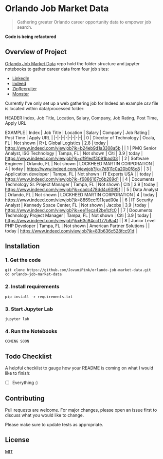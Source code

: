 # Orlando Job Market Data

> Gathering greater Orlando career opportunity data to empower job search.

**Code is being refactored**

## Overview of Project

[Orlando Job Market Data](https://github.com/JovaniPink/orlando-job-market-data) repo hold the folder structure and jupyter notebooks to gather career data from four job sites:

- [LinkedIn](https://www.linkedin.com/jobs)
- [Indeed](https://www.indeed.com/)
- [ZipRecruiter](https://www.ziprecruiter.com/)
- [Monster](https://www.monster.com/)

Currently I've only set up a web gathering job for Indeed an example csv file is located within data/processed folder:

HEADER
Index, Job Title, Location, Salary, Company, Job Rating, Post Time, Apply URL

EXAMPLE
| Index | Job Title | Location | Salary | Company | Job Rating | Post Time | Apply URL |
|-|-|-|-|-|-|-|-|
| 0 | Director of Technology | Ocala, FL | Not shown | R+L Global Logistics | 2.8 | today | https://www.indeed.com/viewjob?jk=b24eb9d1a3308a5b |
| 1 | PMO Senior Analyst, ISG Technology | Tampa, FL | Not shown | Citi | 3.9 | today | https://www.indeed.com/viewjob?jk=df91edf3091bad03 |
| 2 | Software Engineer | Orlando, FL | Not shown | LOCKHEED MARTIN CORPORATION | 4 | today | https://www.indeed.com/viewjob?jk=7d811c0a20b0f8c8 |
| 3 | Application developer | Tampa, FL | Not shown | IT Experts USA | | today | https://www.indeed.com/viewjob?jk=f6886167c6b289d1 |
| 4 | Documents Technology Sr. Project Manager | Tampa, FL | Not shown | Citi | 3.9 | today | https://www.indeed.com/viewjob?jk=cadc478dd4c6095f |
| 5 | Data Analyst | Orlando, FL | Not shown | LOCKHEED MARTIN CORPORATION | 4 | today | https://www.indeed.com/viewjob?jk=8869ccf911ead00a |
| 6 | IT Security Analyst | Kennedy Space Center, FL | Not shown | Jacobs | 3.9 | today | https://www.indeed.com/viewjob?jk=ee11eca42be1cfc0 |
| 7 | Documents Technology Project Manager | Tampa, FL | Not shown | Citi | 3.9 | today | https://www.indeed.com/viewjob?jk=63c94ccf177b8a4f |
| 8 | Junior Level PHP Developer | Tampa, FL | Not shown | American Partner Solutions | | today | https://www.indeed.com/viewjob?jk=83b636c528fcc91d |

## Installation

### 1. Get the code

    git clone https://github.com/JovaniPink/orlando-job-market-data.git
    cd orlando-job-market-data

### 2. Install requirements

    pip install -r requirements.txt

### 3. Start Jupyter Lab

    jupyter lab

### 4. Run the Notebooks

    COMING SOON

## Todo Checklist

A helpful checklist to gauge how your README is coming on what I would like to finish:

- [ ] Everything :)

## Contributing

Pull requests are welcome. For major changes, please open an issue first to discuss what you would like to change.

Please make sure to update tests as appropriate.

## License

[MIT](https://choosealicense.com/licenses/mit/)

